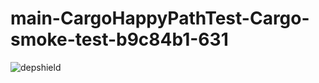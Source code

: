 # main-CargoHappyPathTest-Cargo-smoke-test-b9c84b1-631

![depshield](https://depshield.sonatype.org/badges/depshield-prod/main-CargoHappyPathTest-Cargo-smoke-test-b9c84b1-631/depshield.svg)